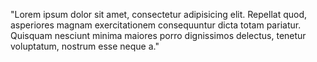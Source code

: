 "Lorem ipsum dolor sit amet, consectetur adipisicing elit. Repellat quod, asperiores magnam exercitationem consequuntur dicta totam pariatur. Quisquam nesciunt minima maiores porro dignissimos delectus, tenetur voluptatum, nostrum esse neque a."